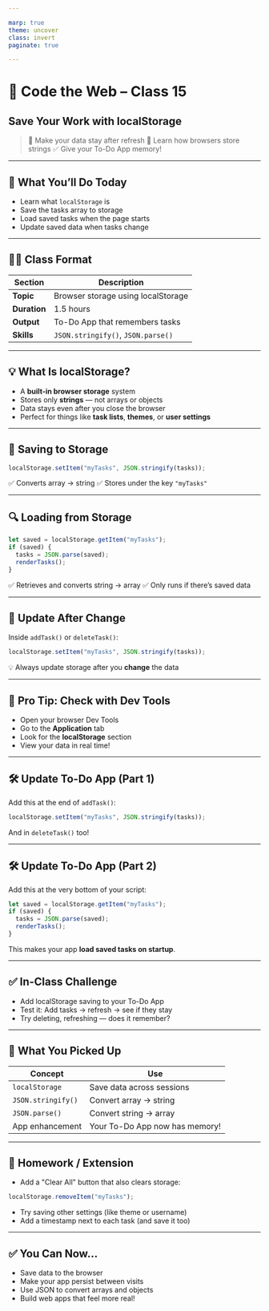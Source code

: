 ```yaml
---

marp: true
theme: uncover
class: invert
paginate: true

---
```


# 🏫 Code the Web – Class 15

## Save Your Work with localStorage

> 💾 Make your data stay after refresh
> 🧠 Learn how browsers store strings
> ✅ Give your To-Do App memory!

---

## 🎯 What You’ll Do Today

* Learn what `localStorage` is
* Save the tasks array to storage
* Load saved tasks when the page starts
* Update saved data when tasks change

---

## 🧑‍🏫 Class Format

| Section      | Description                        |
| ------------ | ---------------------------------- |
| **Topic**    | Browser storage using localStorage |
| **Duration** | 1.5 hours                          |
| **Output**   | To-Do App that remembers tasks     |
| **Skills**   | `JSON.stringify()`, `JSON.parse()` |

---

## 💡 What Is localStorage?

* A **built-in browser storage** system
* Stores only **strings** — not arrays or objects
* Data stays even after you close the browser
* Perfect for things like **task lists**, **themes**, or **user settings**

---

## 🧪 Saving to Storage

```js
localStorage.setItem("myTasks", JSON.stringify(tasks));
```

✅ Converts array → string
✅ Stores under the key `"myTasks"`

---

## 🔍 Loading from Storage

```js
let saved = localStorage.getItem("myTasks");
if (saved) {
  tasks = JSON.parse(saved);
  renderTasks();
}
```

✅ Retrieves and converts string → array
✅ Only runs if there’s saved data

---

## 🔁 Update After Change

Inside `addTask()` or `deleteTask()`:

```js
localStorage.setItem("myTasks", JSON.stringify(tasks));
```

💡 Always update storage after you **change** the data

---

## 🔐 Pro Tip: Check with Dev Tools

* Open your browser Dev Tools
* Go to the **Application** tab
* Look for the **localStorage** section
* View your data in real time!

---

## 🛠 Update To-Do App (Part 1)

Add this at the end of `addTask()`:

```js
localStorage.setItem("myTasks", JSON.stringify(tasks));
```

And in `deleteTask()` too!

---

## 🛠 Update To-Do App (Part 2)

Add this at the very bottom of your script:

```js
let saved = localStorage.getItem("myTasks");
if (saved) {
  tasks = JSON.parse(saved);
  renderTasks();
}
```

This makes your app **load saved tasks on startup**.

---

## ✅ In-Class Challenge

* Add localStorage saving to your To-Do App
* Test it: Add tasks → refresh → see if they stay
* Try deleting, refreshing — does it remember?

---

## 🧠 What You Picked Up

| Concept            | Use                            |
| ------------------ | ------------------------------ |
| `localStorage`     | Save data across sessions      |
| `JSON.stringify()` | Convert array → string         |
| `JSON.parse()`     | Convert string → array         |
| App enhancement    | Your To-Do App now has memory! |

---

## 📝 Homework / Extension

* Add a "Clear All" button that also clears storage:

```js
localStorage.removeItem("myTasks");
```

* Try saving other settings (like theme or username)
* Add a timestamp next to each task (and save it too)

---

## ✅ You Can Now\...

* Save data to the browser
* Make your app persist between visits
* Use JSON to convert arrays and objects
* Build web apps that feel more real!
